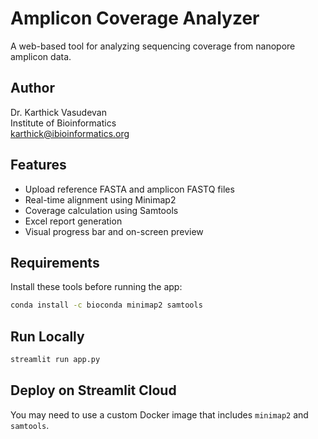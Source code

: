 # Amplicon Coverage Analyzer

A web-based tool for analyzing sequencing coverage from nanopore amplicon data.

## Author
Dr. Karthick Vasudevan  
Institute of Bioinformatics  
karthick@ibioinformatics.org  

## Features
- Upload reference FASTA and amplicon FASTQ files
- Real-time alignment using Minimap2
- Coverage calculation using Samtools
- Excel report generation
- Visual progress bar and on-screen preview

## Requirements
Install these tools before running the app:
```bash
conda install -c bioconda minimap2 samtools
```

## Run Locally
```bash
streamlit run app.py
```

## Deploy on Streamlit Cloud
You may need to use a custom Docker image that includes `minimap2` and `samtools`.
